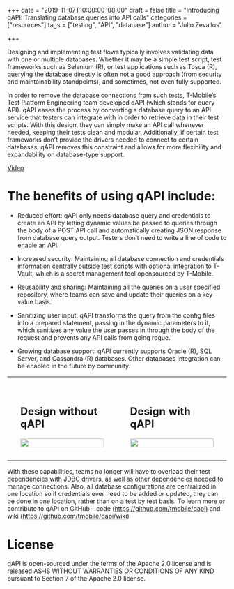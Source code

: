 +++
date = "2019-11-07T10:00:00-08:00"
draft = false
title = "Introducing qAPI: Translating database queries into API calls"
categories = ["resources"]
tags = ["testing", "API", "database"]
author = "Julio Zevallos"

+++

Designing and implementing test flows typically involves validating data with one or multiple databases. 
Whether it may be a simple test script, test frameworks such as Selenium (R), or test applications such as Tosca (R), querying the database directly is often not a good approach (from security and maintainability standpoints), and sometimes, not even fully supported.

In order to remove the database connections from such tests, T-Mobile’s Test Platform Engineering team developed qAPI (which stands for query API). qAPI eases the process by converting a database query to an API service that testers can integrate with in order to retrieve data in their test scripts. With this design, they can simply make an API call whenever needed, keeping their tests clean and modular. Additionally, if certain test frameworks don’t provide the drivers needed to connect to certain databases, qAPI removes this constraint and allows for more flexibility and expandability on database-type support.

[Video](https://www.youtube.com/watch?v=IRU-AcRGL74&feature=youtu.be)

# The benefits of using qAPI include:

- Reduced effort: qAPI only needs database query and credentials to create an API by letting dynamic values be passed to queries through the body of a POST API call and automatically creating JSON response from database query output. Testers don’t need to write a line of code to enable an API.

- Increased security: Maintaining all database connection and credentials information centrally outside test scripts with optional integration to T-Vault, which is a secret management tool opensourced by T-Mobile.

- Reusability and sharing: Maintaining all the queries on a user specified repository, where teams can save and update their queries on a key-value basis.

- Sanitizing user input: qAPI transforms the query from the config files into a prepared statement, passing in the dynamic parameters to it, which sanitizes any value the user passes in through the body of the request and prevents any API calls from going rogue.

- Growing database support: qAPI currently supports Oracle (R), SQL Server, and Cassandra (R) databases. Other databases integration can be enabled in the future by community. 

<table>
 <tr>
    <td style="padding: 30px; width: 50%; vertical-align: top;">
        <h2>Design without qAPI</h2>
        <image style="width:100%" src="https://raw.githubusercontent.com/tmobile/qapi/master/misc/without%20qAPI.png" />
    </td>
    <td style="padding: 30px;   width: 50%; vertical-align: top;">
        <h2>Design with qAPI</h2>    
        <image style="width:100%" src="https://raw.githubusercontent.com/tmobile/qapi/master/misc/with%20qAPI.png" />
    </td>
    </td>
 </tr>
</table>
 
With these capabilities, teams no longer will have to overload their test dependencies with JDBC drivers, as well as other dependencies needed to manage connections. Also, all database configurations are centralized in one location so if credentials ever need to be added or updated, they can be done in one location, rather than on a test by test basis. To learn more or contribute to qAPI on GitHub – code (https://github.com/tmobile/qapi) and wiki (https://github.com/tmobile/qapi/wiki)  

# License

qAPI is open-sourced under the terms of the Apache 2.0 license and is released AS-IS WITHOUT WARRANTIES OR CONDITIONS OF ANY KIND pursuant to Section 7 of the Apache 2.0 license.
